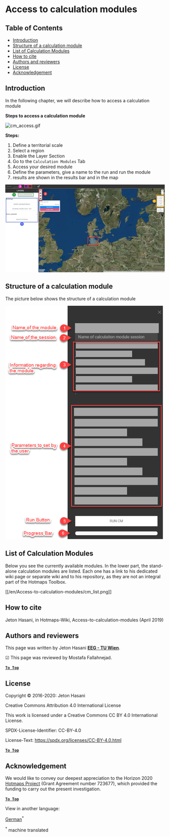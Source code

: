 <h1>Access to calculation modules</h1>

## Table of Contents
* [Introduction](#introduction)
* [Structure of a calculation module](#structure-of-a-calculation-module)
* [List of Calculation Modules](#list-of-calculation-modules)
* [How to cite](#how-to-cite)
* [Authors and reviewers](#authors-and-reviewers)
* [License](#license)
* [Acknowledgement](#acknowledgement)

## Introduction 
In the following chapter, we will describe how to access a calculation module

**Steps to access a calculation module**

![cm_access.gif][cm_access]

**Steps:**

1. Define a territorial scale 
1. Select a region
2. Enable the Layer Section
3. Go to the <code>Calculation Modules</code> Tab
4. Access your desired module
5. Define the parameters, give a name to the run and run the module
6. results are shown in the results bar and in the map

![cm_access.png][cm_access_png]


## Structure of a calculation module

The picture below shows the structure of a calculation module

![cm_structure_png][cm_structure]


## List of Calculation Modules

Below you see the currently available modules. In the lower part, the stand-alone calculation modules are listed. Each one has a link to his dedicated wiki page or separate wiki and to his repository, as they are not an integral part of the Hotmaps Toolbox.

[[/en/Access-to-calculation-modules/cm_list.png]]


## How to cite

Jeton Hasani, in Hotmaps-Wiki, Access-to-calculation-modules (April 2019)


## Authors and reviewers

This page was written by Jeton Hasani **[EEG - TU Wien](https://eeg.tuwien.ac.at/)**.

&#9745; This page was reviewed by Mostafa Fallahnejad.


[**`To Top`**](#table-of-contents)

## License
Copyright © 2016-2020: Jeton Hasani

Creative Commons Attribution 4.0 International License

This work is licensed under a Creative Commons CC BY 4.0 International License.

SPDX-License-Identifier: CC-BY-4.0

License-Text: https://spdx.org/licenses/CC-BY-4.0.html


[**`To Top`**](#table-of-contents)

## Acknowledgement
We would like to convey our deepest appreciation to the Horizon 2020 [Hotmaps Project](https://www.hotmaps-project.eu) (Grant Agreement number 723677), which provided the funding to carry out the present investigation.

[**`To Top`**](#table-of-contents)

[cm_access]: ../images/general_tool_functionalities_and_structure/calculation_module_access.gif

[cm_access_png]: ../images/general_tool_functionalities_and_structure/calculation_module_access.png

[cm_structure]: ../images/general_tool_functionalities_and_structure/calculation_module_structure.png




<!--- THIS IS A SUPER UNIQUE IDENTIFIER -->

View in another language:

 [German](../de/Access-to-calculation-modules)<sup>\*</sup> 

<sup>\*</sup> machine translated
